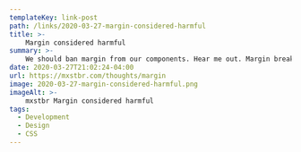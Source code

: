 ```yaml
---
templateKey: link-post
path: /links/2020-03-27-margin-considered-harmful
title: >-
    Margin considered harmful
summary: >-
    We should ban margin from our components. Hear me out. Margin breaks component encapsulation. 
date: 2020-03-27T21:02:24-04:00
url: https://mxstbr.com/thoughts/margin
image: 2020-03-27-margin-considered-harmful.png
imageAlt: >-
    mxstbr Margin considered harmful
tags:
  - Development
  - Design
  - CSS
---
```

